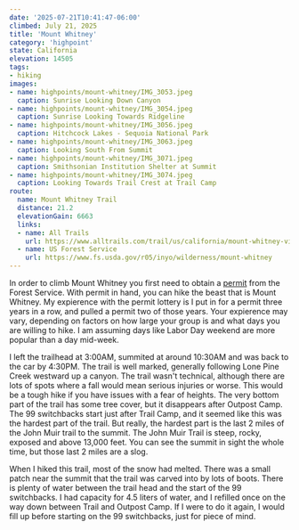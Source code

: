 ```yaml
---
date: '2025-07-21T10:41:47-06:00'
climbed: July 21, 2025
title: 'Mount Whitney'
category: 'highpoint'
state: California
elevation: 14505
tags:
- hiking
images:
- name: highpoints/mount-whitney/IMG_3053.jpeg
  caption: Sunrise Looking Down Canyon
- name: highpoints/mount-whitney/IMG_3054.jpeg
  caption: Sunrise Looking Towards Ridgeline
- name: highpoints/mount-whitney/IMG_3056.jpeg
  caption: Hitchcock Lakes - Sequoia National Park
- name: highpoints/mount-whitney/IMG_3063.jpeg
  caption: Looking South From Summit
- name: highpoints/mount-whitney/IMG_3071.jpeg
  caption: Smithsonian Institution Shelter at Summit
- name: highpoints/mount-whitney/IMG_3074.jpeg
  caption: Looking Towards Trail Crest at Trail Camp
route:
  name: Mount Whitney Trail
  distance: 21.2
  elevationGain: 6663
  links:
  - name: All Trails
    url: https://www.alltrails.com/trail/us/california/mount-whitney-via-mount-whitney-trail
  - name: US Forest Service
    url: https://www.fs.usda.gov/r05/inyo/wilderness/mount-whitney
---
```

In order to climb Mount Whitney you first need to obtain a [permit](https://www.fs.usda.gov/r05/inyo/wilderness/mount-whitney) from the Forest Service.  With permit in hand, you can hike the beast that is Mount Whitney.  My expierence with the permit lottery is I put in for a permit three years in a row, and pulled a permit two of those years.  Your expierence may vary, depending on factors on how large your group is and what days you are willing to hike.  I am assuming days like Labor Day weekend are more popular than a day mid-week.

I left the trailhead at 3:00AM, summited at around 10:30AM and was back to the car by 4:30PM.  The trail is well marked, generally following Lone Pine Creek westward up a canyon.  The trail wasn't technical, although there are lots of spots where a fall would mean serious injuries or worse.  This would be a tough hike if you have issues with a fear of heights. The very bottom part of the trail has some tree cover, but it disappears after Outpost Camp.  The 99 switchbacks start just after Trail Camp, and it seemed like this was the hardest part of the trail.  But really, the hardest part is the last 2 miles of the John Muir trail to the summit.  The John Muir Trail is steep, rocky, exposed and above 13,000 feet.  You can see the summit in sight the whole time, but those last 2 miles are a slog.

When I hiked this trail, most of the snow had melted.  There was a small patch near the summit that the trail was carved into by lots of boots.  There is plenty of water between the trail head and the start of the 99 switchbacks.  I had capacity for 4.5 liters of water, and I refilled once on the way down between Trail and Outpost Camp.  If I were to do it again, I would fill up before starting on the 99 switchbacks, just for piece of mind.
